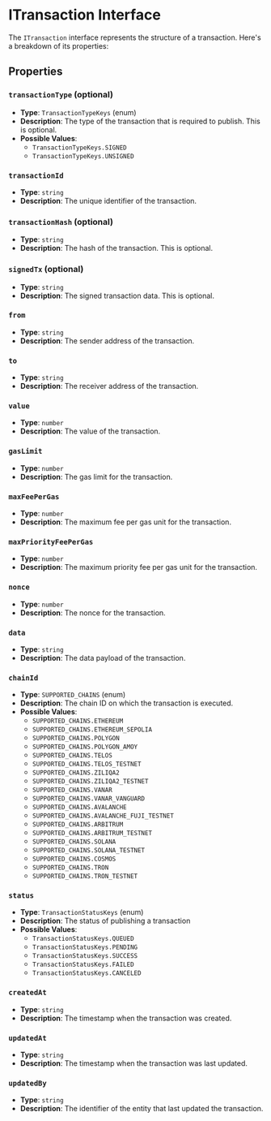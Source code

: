 # ITransaction Interface

The `ITransaction` interface represents the structure of a transaction. Here's a breakdown of its properties:

## Properties

### `transactionType` (optional)

- **Type**: `TransactionTypeKeys` (enum)
- **Description**: The type of the transaction that is required to publish. This is optional.
- **Possible Values**:
  - `TransactionTypeKeys.SIGNED`
  - `TransactionTypeKeys.UNSIGNED`

### `transactionId`

- **Type**: `string`
- **Description**: The unique identifier of the transaction.

### `transactionHash` (optional)

- **Type**: `string`
- **Description**: The hash of the transaction. This is optional.

### `signedTx` (optional)

- **Type**: `string`
- **Description**: The signed transaction data. This is optional.

### `from`

- **Type**: `string`
- **Description**: The sender address of the transaction.

### `to`

- **Type**: `string`
- **Description**: The receiver address of the transaction.

### `value`

- **Type**: `number`
- **Description**: The value of the transaction.

### `gasLimit`

- **Type**: `number`
- **Description**: The gas limit for the transaction.

### `maxFeePerGas`

- **Type**: `number`
- **Description**: The maximum fee per gas unit for the transaction.

### `maxPriorityFeePerGas`

- **Type**: `number`
- **Description**: The maximum priority fee per gas unit for the transaction.

### `nonce`

- **Type**: `number`
- **Description**: The nonce for the transaction.

### `data`

- **Type**: `string`
- **Description**: The data payload of the transaction.

### `chainId`

- **Type**: `SUPPORTED_CHAINS` (enum)
- **Description**: The chain ID on which the transaction is executed.
- **Possible Values**:
  - `SUPPORTED_CHAINS.ETHEREUM`
  - `SUPPORTED_CHAINS.ETHEREUM_SEPOLIA`
  - `SUPPORTED_CHAINS.POLYGON`
  - `SUPPORTED_CHAINS.POLYGON_AMOY`
  - `SUPPORTED_CHAINS.TELOS`
  - `SUPPORTED_CHAINS.TELOS_TESTNET`
  - `SUPPORTED_CHAINS.ZILIQA2`
  - `SUPPORTED_CHAINS.ZILIQA2_TESTNET`
  - `SUPPORTED_CHAINS.VANAR`
  - `SUPPORTED_CHAINS.VANAR_VANGUARD`
  - `SUPPORTED_CHAINS.AVALANCHE`
  - `SUPPORTED_CHAINS.AVALANCHE_FUJI_TESTNET`
  - `SUPPORTED_CHAINS.ARBITRUM`
  - `SUPPORTED_CHAINS.ARBITRUM_TESTNET`
  - `SUPPORTED_CHAINS.SOLANA`
  - `SUPPORTED_CHAINS.SOLANA_TESTNET`
  - `SUPPORTED_CHAINS.COSMOS`
  - `SUPPORTED_CHAINS.TRON`
  - `SUPPORTED_CHAINS.TRON_TESTNET`

### `status`

- **Type**: `TransactionStatusKeys` (enum)
- **Description**: The status of publishing a transaction
- **Possible Values**:
  - `TransactionStatusKeys.QUEUED`
  - `TransactionStatusKeys.PENDING`
  - `TransactionStatusKeys.SUCCESS`
  - `TransactionStatusKeys.FAILED`
  - `TransactionStatusKeys.CANCELED`

### `createdAt`

- **Type**: `string`
- **Description**: The timestamp when the transaction was created.

### `updatedAt`

- **Type**: `string`
- **Description**: The timestamp when the transaction was last updated.

### `updatedBy`

- **Type**: `string`
- **Description**: The identifier of the entity that last updated the transaction.
